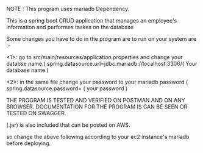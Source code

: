 NOTE : This program uses mariadb Dependency.

This is a spring boot CRUD application that manages an employee's information and performes taskes on the database 

Some changes you have to do in the program are to run on your system are :-

<1>: go to src/main/resources/application.properties and change your databse name ( spring.datasource.url=jdbc:mariadb://localhost:3306/( Your database name )

<2>: in the same file change your password to your mariadb password ( spring.datasource.password= ( your password )

THE PROGRAM IS TESTED AND VERIFIED ON POSTMAN AND ON ANY BROWSER.
DOCUMENTATION FOR THE PROGRAM IS CAN BE SEEN OR TESTED ON SWAGGER.

(.jar) is also included that can be posted on AWS.

so change the above following according to your ec2 instance's mariadb before deploying.
